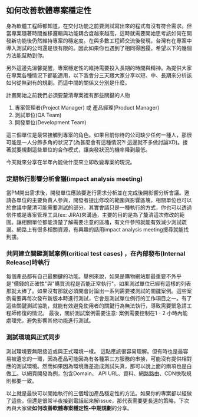 ## 如何改善軟體專案穩定性

身為軟體工程師都知道，在交付功能之前要測試寫出來的程式有沒有符合需求。但當專案隨著時間推移邏輯與功能耦合度越來越高，這時就需要開始思考該如何在開發新功能後仍然維持專案的穩定度。在與多數工程師交流後發現，台灣有在專案中導入測試的公司還是很有限的。因此如果你也遇到了相同得困擾，希望以下的幾個方法能幫助到你。

另外這邊先溫馨提醒，專案穩定性的維持需要投入長期的時間與精神。為提供大家在專案各種情況下都能適用，以下我會分三天跟大家分享以短、中、長期來分析該如何從無到有的規劃。而這中間的關係又分別是什麼。

計畫開始之前我們必須要釐清專案裡有那些關鍵的人物

1. 專案管理者(Project Manager) 或 產品經理(Product Manager)
2. 測試單位(QA Team)
3. 開發單位(Development Team)

這三個單位是最常接觸到專案的角色。如果目前你待的公司缺少任何一種人，那很可能是一人分飾多角的狀況了(為甚麼會有這種情況?! 這邊就不多做討論XD)。接著就要規劃這些單位的合作模式，讓突發狀況的機率降到最低。

今天就來分享在半年內能做什麼來立即改變專案的現況。

### 定期執行影響分析會議(impact analysis meeting)

當PM開出需求後，開發單位應該要進行需求分析並在完成後開影響分析會議。邀請各單位的主要負責人參與，開發者提出修改的範圍與影響區塊，相關單位也可以於會議中釐清可能需要測試的部分。其實會議只是一種執行的方式，你也可以透過信件或是專案管理工具(ex: JIRA)來溝通，主要的目的是為了釐清這次修改的範圍。讓相關單位都能清楚了解需要注意的區塊，有文件參照就能有效減少測試疏漏。網路上有很多相關資源，有興趣的話用impact analysis meeting搜尋就能找到摟。

### 共同建立關鍵測試案例(critical test cases) ，在內部發布(Internal Release)時執行

每個產品都有自己最關鍵的功能。舉例來說，如果是購物網站那最重要不外乎是"價錢的正確性"與"購買流程是否能正常執行"。如果測試單位已經有這樣的列表那就太棒了。如果沒有那就必須開會討論出一系列需要被測試的關鍵案例。這些案例需要再每次發布新版本時進行測試，它會是測試單位例行的工作項目之一。有了這些關鍵測試協助，就能有效避免使用者的關鍵行為無法執行，導致需要緊急請工程師修復的情況。
最後，關於測試案例需要注意: 案例需要控制在1 - 2 小時內能處理完，避免影響其他功能進行測試。


### 測試環境與正式同步

測試環境要無限接近或與正式環境一樣。
這點應該很容易理解。但有時也是最容易被遺忘的一環，因為產品可能因為有各種第三方服務的串接，可能沒有提供相對應的測試環境。然而如果因為環境落差造成測試失真，那可以說上面的兩項也是白做工。以網頁開發為例，包含Domain、 API URL、資料、網路路由、CDN快取規則都要一致。

以上就是最快可以開始執行的三個增加產品穩定性的方法。如果你的專案都以經做了這些，但還是很常半夜接到電話起來解issue，那代表需要更長遠的策略。下次再與大家做**如何改善軟體專案穩定性-中期規劃**的分享。



